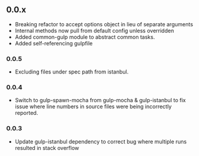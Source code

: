 ## 0.0.x
* Breaking refactor to accept options object in lieu of separate arguments
* Internal methods now pull from default config unless overridden
* Added common-gulp module to abstract common tasks.
* Added self-referencing gulpfile

### 0.0.5
* Excluding files under spec path from istanbul.

### 0.0.4
 * Switch to gulp-spawn-mocha from gulp-mocha & gulp-istanbul to fix issue where line numbers in source files were being incorrectly reported.

### 0.0.3

 * Update gulp-istanbul dependency to correct bug where multiple runs resulted in stack overflow
